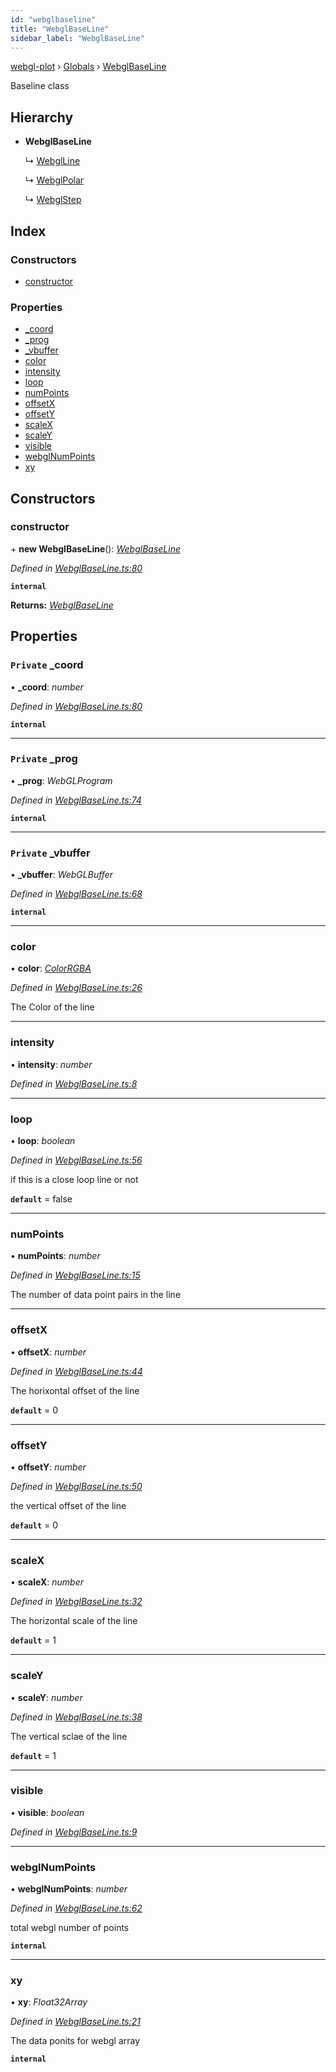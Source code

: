 ```yaml
---
id: "webglbaseline"
title: "WebglBaseLine"
sidebar_label: "WebglBaseLine"
---
```


[webgl-plot](../index.md) › [Globals](../globals.md) › [WebglBaseLine](webglbaseline.md)

Baseline class

## Hierarchy

* **WebglBaseLine**

  ↳ [WebglLine](webglline.md)

  ↳ [WebglPolar](webglpolar.md)

  ↳ [WebglStep](webglstep.md)

## Index

### Constructors

* [constructor](webglbaseline.md#constructor)

### Properties

* [_coord](webglbaseline.md#private-_coord)
* [_prog](webglbaseline.md#private-_prog)
* [_vbuffer](webglbaseline.md#private-_vbuffer)
* [color](webglbaseline.md#color)
* [intensity](webglbaseline.md#intensity)
* [loop](webglbaseline.md#loop)
* [numPoints](webglbaseline.md#numpoints)
* [offsetX](webglbaseline.md#offsetx)
* [offsetY](webglbaseline.md#offsety)
* [scaleX](webglbaseline.md#scalex)
* [scaleY](webglbaseline.md#scaley)
* [visible](webglbaseline.md#visible)
* [webglNumPoints](webglbaseline.md#webglnumpoints)
* [xy](webglbaseline.md#xy)

## Constructors

###  constructor

\+ **new WebglBaseLine**(): *[WebglBaseLine](webglbaseline.md)*

*Defined in [WebglBaseLine.ts:80](https://github.com/danchitnis/webgl-plot/blob/b167e6d/src/WebglBaseLine.ts#L80)*

**`internal`** 

**Returns:** *[WebglBaseLine](webglbaseline.md)*

## Properties

### `Private` _coord

• **_coord**: *number*

*Defined in [WebglBaseLine.ts:80](https://github.com/danchitnis/webgl-plot/blob/b167e6d/src/WebglBaseLine.ts#L80)*

**`internal`** 

___

### `Private` _prog

• **_prog**: *WebGLProgram*

*Defined in [WebglBaseLine.ts:74](https://github.com/danchitnis/webgl-plot/blob/b167e6d/src/WebglBaseLine.ts#L74)*

**`internal`** 

___

### `Private` _vbuffer

• **_vbuffer**: *WebGLBuffer*

*Defined in [WebglBaseLine.ts:68](https://github.com/danchitnis/webgl-plot/blob/b167e6d/src/WebglBaseLine.ts#L68)*

**`internal`** 

___

###  color

• **color**: *[ColorRGBA](colorrgba.md)*

*Defined in [WebglBaseLine.ts:26](https://github.com/danchitnis/webgl-plot/blob/b167e6d/src/WebglBaseLine.ts#L26)*

The Color of the line

___

###  intensity

• **intensity**: *number*

*Defined in [WebglBaseLine.ts:8](https://github.com/danchitnis/webgl-plot/blob/b167e6d/src/WebglBaseLine.ts#L8)*

___

###  loop

• **loop**: *boolean*

*Defined in [WebglBaseLine.ts:56](https://github.com/danchitnis/webgl-plot/blob/b167e6d/src/WebglBaseLine.ts#L56)*

if this is a close loop line or not

**`default`** = false

___

###  numPoints

• **numPoints**: *number*

*Defined in [WebglBaseLine.ts:15](https://github.com/danchitnis/webgl-plot/blob/b167e6d/src/WebglBaseLine.ts#L15)*

The number of data point pairs in the line

___

###  offsetX

• **offsetX**: *number*

*Defined in [WebglBaseLine.ts:44](https://github.com/danchitnis/webgl-plot/blob/b167e6d/src/WebglBaseLine.ts#L44)*

The horixontal offset of the line

**`default`** = 0

___

###  offsetY

• **offsetY**: *number*

*Defined in [WebglBaseLine.ts:50](https://github.com/danchitnis/webgl-plot/blob/b167e6d/src/WebglBaseLine.ts#L50)*

the vertical offset of the line

**`default`** = 0

___

###  scaleX

• **scaleX**: *number*

*Defined in [WebglBaseLine.ts:32](https://github.com/danchitnis/webgl-plot/blob/b167e6d/src/WebglBaseLine.ts#L32)*

The horizontal scale of the line

**`default`** = 1

___

###  scaleY

• **scaleY**: *number*

*Defined in [WebglBaseLine.ts:38](https://github.com/danchitnis/webgl-plot/blob/b167e6d/src/WebglBaseLine.ts#L38)*

The vertical sclae of the line

**`default`** = 1

___

###  visible

• **visible**: *boolean*

*Defined in [WebglBaseLine.ts:9](https://github.com/danchitnis/webgl-plot/blob/b167e6d/src/WebglBaseLine.ts#L9)*

___

###  webglNumPoints

• **webglNumPoints**: *number*

*Defined in [WebglBaseLine.ts:62](https://github.com/danchitnis/webgl-plot/blob/b167e6d/src/WebglBaseLine.ts#L62)*

total webgl number of points

**`internal`** 

___

###  xy

• **xy**: *Float32Array*

*Defined in [WebglBaseLine.ts:21](https://github.com/danchitnis/webgl-plot/blob/b167e6d/src/WebglBaseLine.ts#L21)*

The data ponits for webgl array

**`internal`**
